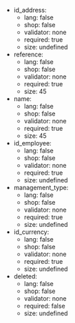  * id_address:
    * lang: false
    * shop: false
    * validator: none
    * required: true
    * size: undefined
 * reference:
    * lang: false
    * shop: false
    * validator: none
    * required: true
    * size: 45
 * name:
    * lang: false
    * shop: false
    * validator: none
    * required: true
    * size: 45
 * id_employee:
    * lang: false
    * shop: false
    * validator: none
    * required: true
    * size: undefined
 * management_type:
    * lang: false
    * shop: false
    * validator: none
    * required: true
    * size: undefined
 * id_currency:
    * lang: false
    * shop: false
    * validator: none
    * required: true
    * size: undefined
 * deleted:
    * lang: false
    * shop: false
    * validator: none
    * required: false
    * size: undefined

